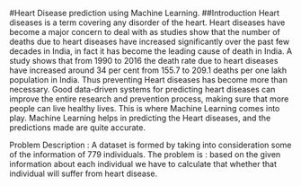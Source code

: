 #Heart Disease prediction using Machine Learning.
##Introduction
Heart diseases is a term covering any disorder of the heart. Heart diseases have become a major concern to deal with as studies show that the number of deaths due to heart diseases have increased significantly over the past few decades in India, in fact it has become the leading cause of death in India.
A study shows that from 1990 to 2016 the death rate due to heart diseases have increased around 34 per cent from 155.7 to 209.1 deaths per one lakh population in India.
Thus preventing Heart diseases has become more than necessary. Good data-driven systems for predicting heart diseases can improve the entire research and prevention process, making sure that more people can live healthy lives. This is where Machine Learning comes into play. Machine Learning helps in predicting the Heart diseases, and the predictions made are quite accurate.

Problem Description :
A dataset is formed by taking into consideration some of the information of 779 individuals. The problem is : based on the given information about each individual we have to calculate that whether that individual will suffer from heart disease.

